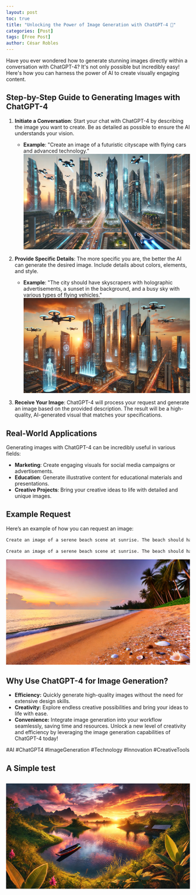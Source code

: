 ```yaml
---
layout: post
toc: true
title: "Unlocking the Power of Image Generation with ChatGPT-4 🚀"
categories: [Post]
tags: [Free Post]
author: César Robles
---
```

Have you ever wondered how to generate stunning images directly within a conversation with ChatGPT-4? It's not only possible but incredibly easy! Here's how you can harness the power of AI to create visually engaging content.

## Step-by-Step Guide to Generating Images with ChatGPT-4
1. **Initiate a Conversation**: Start your chat with ChatGPT-4 by describing the image you want to create. Be as detailed as possible to ensure the AI understands your vision.
   - **Example**: "Create an image of a futuristic cityscape with flying cars and advanced technology."
   ![Near future by DALL-E](/imag/post_images/near_future.jpg)

2. **Provide Specific Details**: The more specific you are, the better the AI can generate the desired image. Include details about colors, elements, and style.
   - **Example**: "The city should have skyscrapers with holographic advertisements, a sunset in the background, and a busy sky with various types of flying vehicles."
   ![Near future by DALL-E](/imag/post_images/near_future_01.jpg)

3. **Receive Your Image**: ChatGPT-4 will process your request and generate an image based on the provided description. The result will be a high-quality, AI-generated visual that matches your specifications.

## Real-World Applications

Generating images with ChatGPT-4 can be incredibly useful in various fields:
- **Marketing**: Create engaging visuals for social media campaigns or advertisements.
- **Education**: Generate illustrative content for educational materials and presentations.
- **Creative Projects**: Bring your creative ideas to life with detailed and unique images.

## Example Request

Here’s an example of how you can request an image:
```markdown
Create an image of a serene beach scene at sunrise. The beach should have golden sand, gentle waves, palm trees, and a few seashells scattered along the shore. The sky should be painted with hues of pink and orange as the sun begins to rise.
```

```sh
Create an image of a serene beach scene at sunrise. The beach should have golden sand, gentle waves, palm trees, and a few seashells scattered along the shore. The sky should be painted with hues of pink and orange as the sun begins to rise.
```

![Sunrise by DALL-E](/imag/post_images/sunrise_01.jpg)

## Why Use ChatGPT-4 for Image Generation?
* **Efficiency:** Quickly generate high-quality images without the need for extensive design skills.
* **Creativity:** Explore endless creative possibilities and bring your ideas to life with ease.
* **Convenience:** Integrate image generation into your workflow seamlessly, saving time and resources.
Unlock a new level of creativity and efficiency by leveraging the image generation capabilities of ChatGPT-4 today!

#AI #ChatGPT4 #ImageGeneration #Technology #Innovation #CreativeTools

## A Simple test
![A googd image by DALL-E](/imag/post_images/imagen_prueba.jpg)
---
